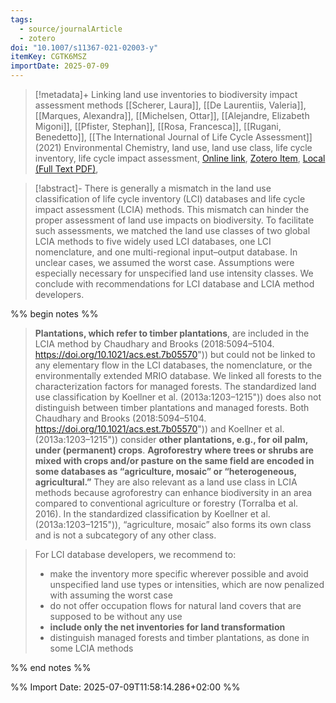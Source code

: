```yaml
---
tags:
  - source/journalArticle
  - zotero
doi: "10.1007/s11367-021-02003-y"
itemKey: CGTK6MSZ
importDate: 2025-07-09
---
```

>[!metadata]+
> Linking land use inventories to biodiversity impact assessment methods
> [[Scherer, Laura]], [[De Laurentiis, Valeria]], [[Marques, Alexandra]], [[Michelsen, Ottar]], [[Alejandre, Elizabeth Migoni]], [[Pfister, Stephan]], [[Rosa, Francesca]], [[Rugani, Benedetto]], 
> [[The International Journal of Life Cycle Assessment]] (2021)
> Environmental Chemistry, land use, land use class, life cycle inventory, life cycle impact assessment, 
> [Online link](https://doi.org/10.1007/s11367-021-02003-y), [Zotero Item](zotero://select/library/items/CGTK6MSZ), [Local (Full Text PDF)](file://C:/Users/aburg/Documents/references/zotero/storage/LNE3AS5D/Scherer2021_Linkingland.pdf), 

>[!abstract]-
>There is generally a mismatch in the land use classification of life cycle inventory (LCI) databases and life cycle impact assessment (LCIA) methods. This mismatch can hinder the proper assessment of land use impacts on biodiversity. To facilitate such assessments, we matched the land use classes of two global LCIA methods to five widely used LCI databases, one LCI nomenclature, and one multi-regional input–output database. In unclear cases, we assumed the worst case. Assumptions were especially necessary for unspecified land use intensity classes. We conclude with recommendations for LCI database and LCIA method developers.

%% begin notes %%

> **Plantations, which refer to timber plantations**, are included in the LCIA method by Chaudhary and Brooks (2018:5094–5104. https://doi.org/10.1021/acs.est.7b05570")) but could not be linked to any elementary flow in the LCI databases, the nomenclature, or the environmentally extended MRIO database. We linked all forests to the characterization factors for managed forests. The standardized land use classification by Koellner et al. (2013a:1203–1215")) does also not distinguish between timber plantations and managed forests. Both Chaudhary and Brooks (2018:5094–5104. https://doi.org/10.1021/acs.est.7b05570")) and Koellner et al. (2013a:1203–1215")) consider **other plantations, e.g., for oil palm, under (permanent) crops**. **Agroforestry where trees or shrubs are mixed with crops and/or pasture on the same field are encoded in some databases as “agriculture, mosaic” or “heterogeneous, agricultural.”** They are also relevant as a land use class in LCIA methods because agroforestry can enhance biodiversity in an area compared to conventional agriculture or forestry (Torralba et al. 2016). In the standardized classification by Koellner et al. (2013a:1203–1215")), “agriculture, mosaic” also forms its own class and is not a subcategory of any other class.

> For LCI database developers, we recommend to:
> - make the inventory more specific wherever possible and avoid unspecified land use types or intensities, which are now penalized with assuming the worst case
> - do not offer occupation flows for natural land covers that are supposed to be without any use
> - **include only the net inventories for land transformation**
> - distinguish managed forests and timber plantations, as done in some LCIA methods

%% end notes %%

%% Import Date: 2025-07-09T11:58:14.286+02:00 %%
